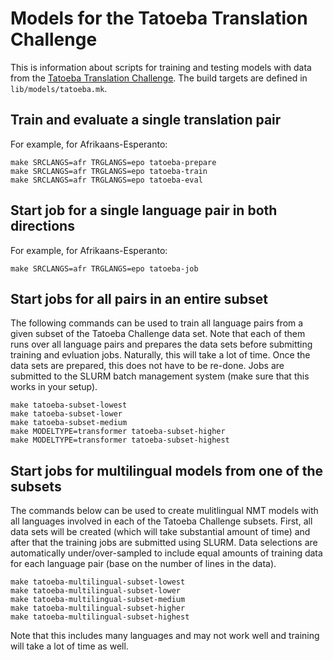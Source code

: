 
# Models for the Tatoeba Translation Challenge


This is information about scripts for training and testing models with data from the [Tatoeba Translation Challenge](https://github.com/Helsinki-NLP/Tatoeba-Challenge). The build targets are defined in `lib/models/tatoeba.mk`.


## Train and evaluate a single translation pair

For example, for Afrikaans-Esperanto:

```
make SRCLANGS=afr TRGLANGS=epo tatoeba-prepare
make SRCLANGS=afr TRGLANGS=epo tatoeba-train
make SRCLANGS=afr TRGLANGS=epo tatoeba-eval
```

## Start job for a single language pair in both directions

For example, for Afrikaans-Esperanto:

```
make SRCLANGS=afr TRGLANGS=epo tatoeba-job
```


## Start jobs for all pairs in an entire subset


The following commands can be used to train all language pairs from a given subset of the Tatoeba Challenge data set. Note that each of them runs over all language pairs and prepares the data sets before submitting training and evluation jobs. Naturally, this will take a lot of time. Once the data sets are prepared, this does not have to be re-done. Jobs are submitted to the SLURM batch management system (make sure that this works in your setup).

```
make tatoeba-subset-lowest
make tatoeba-subset-lower
make tatoeba-subset-medium
make MODELTYPE=transformer tatoeba-subset-higher
make MODELTYPE=transformer tatoeba-subset-highest
```


## Start jobs for multilingual models from one of the subsets

The commands below can be used to create mulitlingual NMT models with all languages involved in each of the Tatoeba Challenge subsets. First, all data sets will be created (which will take substantial amount of time) and after that the training jobs are submitted using SLURM. Data selections are automatically under/over-sampled to include equal amounts of training data for each language pair (base on the number of lines in the data).

```
make tatoeba-multilingual-subset-lowest
make tatoeba-multilingual-subset-lower
make tatoeba-multilingual-subset-medium
make tatoeba-multilingual-subset-higher
make tatoeba-multilingual-subset-highest
```

Note that this includes many languages and may not work well and training will take a lot of time as well.